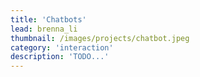 ```yaml
---
title: 'Chatbots'
lead: brenna_li
thumbnail: /images/projects/chatbot.jpeg
category: 'interaction'
description: 'TODO...'
---
```


